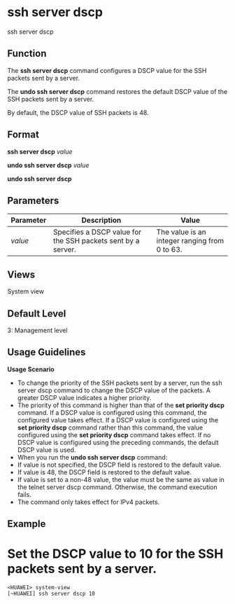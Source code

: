 ssh server dscp
===============

ssh server dscp

Function
--------



The **ssh server dscp** command configures a DSCP value for the SSH packets sent by a server.

The **undo ssh server dscp** command restores the default DSCP value of the SSH packets sent by a server.



By default, the DSCP value of SSH packets is 48.


Format
------

**ssh server dscp** *value*

**undo ssh server dscp** *value*

**undo ssh server dscp**


Parameters
----------

| Parameter | Description | Value |
| --- | --- | --- |
| *value* | Specifies a DSCP value for the SSH packets sent by a server. | The value is an integer ranging from 0 to 63. |



Views
-----

System view


Default Level
-------------

3: Management level


Usage Guidelines
----------------

**Usage Scenario**

* To change the priority of the SSH packets sent by a server, run the ssh server dscp command to change the DSCP value of the packets. A greater DSCP value indicates a higher priority.
* The priority of this command is higher than that of the **set priority dscp** command. If a DSCP value is configured using this command, the configured value takes effect. If a DSCP value is configured using the **set priority dscp** command rather than this command, the value configured using the **set priority dscp** command takes effect. If no DSCP value is configured using the preceding commands, the default DSCP value is used.
* When you run the **undo ssh server dscp** command:
* If value is not specified, the DSCP field is restored to the default value.
* If value is 48, the DSCP field is restored to the default value.
* If value is set to a non-48 value, the value must be the same as value in the telnet server dscp command. Otherwise, the command execution fails.
* The command only takes effect for IPv4 packets.


Example
-------

# Set the DSCP value to 10 for the SSH packets sent by a server.
```
<HUAWEI> system-view
[~HUAWEI] ssh server dscp 10

```